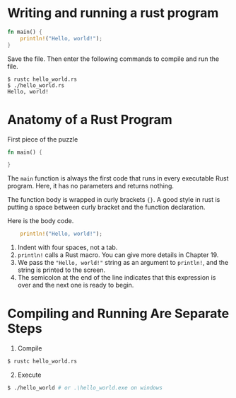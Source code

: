 # Writing and running a rust program

```rust title=hello-world.rs
fn main() {
    println!("Hello, world!");
}
```

Save the file. Then enter the following commands to compile and run the file.

```shell
$ rustc hello_world.rs
$ ./hello_world.rs
Hello, world!
```

# Anatomy of a Rust Program

First piece of the puzzle

```rust
fn main() {

}
```

The `main` function is always the first code that runs in every executable Rust program. Here, it has no parameters and returns nothing.

The function body is wrapped in curly brackets `{}`. A good style in rust is putting a space between curly bracket and the function declaration.

Here is the body code.

```rust
    println!("Hello, world!");
```

1. Indent with four spaces, not a tab.
2. `println!` calls a Rust macro. You can give more details in Chapter 19.
3. We pass the `"Hello, world!"` string as an argument to `println!`, and the string is printed to the screen.
4. The semicolon at the end of the line indicates that this expression is over and the next one is ready to begin.

# Compiling and Running Are Separate Steps

1. Compile

```bash
$ rustc hello_world.rs
```

2. Execute

```bash
$ ./hello_world # or .\hello_world.exe on windows
```
